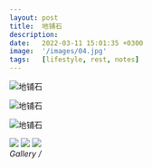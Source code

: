 ```yaml
---
layout: post
title:  地铺石
description:
date:   2022-03-11 15:01:35 +0300
image:  '/images/04.jpg'
tags:   [lifestyle, rest, notes]
---
```




![地铺石]({{site.baseurl}}/images/dipushi1.jpg)

![地铺石]({{site.baseurl}}/images/dipushi4.jpg)

![地铺石]({{site.baseurl}}/images/dipushi5.jpg)



<div class="gallery-box">
  <div class="gallery">
    <img src="/images/dipushi1.jpg">
    <img src="/images/dipushi2.jpg">
    <img src="/images/dipushi3.jpg">
  </div>
  <em>Gallery / <a href="https://rceramic.github.io/" target="_blank"></a></em>
</div>
